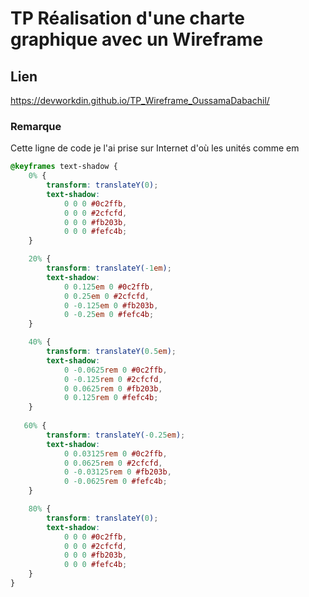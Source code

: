 # TP Réalisation d'une charte graphique avec un Wireframe

## Lien
 https://devworkdin.github.io/TP_Wireframe_OussamaDabachil/
 
### Remarque

Cette ligne de code je l'ai prise sur Internet d'où les unités comme em

```css
@keyframes text-shadow {
    0% {  
        transform: translateY(0);
        text-shadow: 
            0 0 0 #0c2ffb, 
            0 0 0 #2cfcfd, 
            0 0 0 #fb203b, 
            0 0 0 #fefc4b;
    }

    20% {  
        transform: translateY(-1em);
        text-shadow: 
            0 0.125em 0 #0c2ffb, 
            0 0.25em 0 #2cfcfd, 
            0 -0.125em 0 #fb203b, 
            0 -0.25em 0 #fefc4b;
    }

    40% {  
        transform: translateY(0.5em);
        text-shadow: 
            0 -0.0625rem 0 #0c2ffb, 
            0 -0.125rem 0 #2cfcfd, 
            0 0.0625rem 0 #fb203b, 
            0 0.125rem 0 #fefc4b;
    }
    
   60% {
        transform: translateY(-0.25em);
        text-shadow: 
            0 0.03125rem 0 #0c2ffb, 
            0 0.0625rem 0 #2cfcfd, 
            0 -0.03125rem 0 #fb203b, 
            0 -0.0625rem 0 #fefc4b;
    }

    80% {  
        transform: translateY(0);
        text-shadow: 
            0 0 0 #0c2ffb, 
            0 0 0 #2cfcfd, 
            0 0 0 #fb203b, 
            0 0 0 #fefc4b;
    }
}
